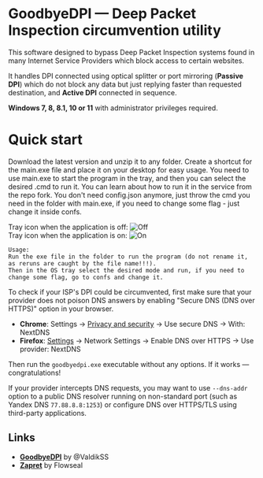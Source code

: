 GoodbyeDPI — Deep Packet Inspection circumvention utility
=========================

This software designed to bypass Deep Packet Inspection systems found in many Internet Service Providers which block access to certain websites.

It handles DPI connected using optical splitter or port mirroring (**Passive DPI**) which do not block any data but just replying faster than requested destination, and **Active DPI** connected in sequence.

**Windows 7, 8, 8.1, 10 or 11** with administrator privileges required.

# Quick start

Download the latest version and unzip it to any folder. Create a shortcut for the main.exe file and place it on your desktop for easy usage.
You need to use main.exe to start the program in the tray, and then you can select the desired .cmd to run it.
You can learn about how to run it in the service from the repo fork.
You don't need config.json anymore, just throw the cmd you need in the folder with main.exe, if you need to change some flag  - just change it inside confs.

Tray icon when the application is off:
![Off](src_Tray/icons/icon-off.jpg) <br>
Tray icon when the application is on:
![On](src_Tray/icons/icon-on.png)

```
Usage:
Run the exe file in the folder to run the program (do not rename it, as reruns are caught by the file name!!!).
Then in the OS tray select the desired mode and run, if you need to change some flag, go to confs and change it.
```

To check if your ISP's DPI could be circumvented, first make sure that your provider does not poison DNS answers by enabling "Secure DNS (DNS over HTTPS)" option in your browser.

* **Chrome**: Settings → [Privacy and security](chrome://settings/security) → Use secure DNS → With: NextDNS
* **Firefox**: [Settings](about:preferences) → Network Settings → Enable DNS over HTTPS → Use provider: NextDNS

Then run the `goodbyedpi.exe` executable without any options. If it works — congratulations! 

If your provider intercepts DNS requests, you may want to use `--dns-addr` option to a public DNS resolver running on non-standard port (such as Yandex DNS `77.88.8.8:1253`) or configure DNS over HTTPS/TLS using third-party applications.

## Links
- **[GoodbyeDPI](https://github.com/ValdikSS/GoodbyeDPI/)** by @ValdikSS
- **[Zapret](https://github.com/Flowseal/zapret-discord-youtube)** by Flowseal

